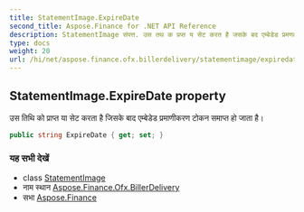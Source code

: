 ```yaml
---
title: StatementImage.ExpireDate
second_title: Aspose.Finance for .NET API Reference
description: StatementImage संपत्त. उस तथ क प्रप्त य सेट करत है जसके बद एम्बेडेड प्रमणकरण टकन समप्त ह जत है
type: docs
weight: 20
url: /hi/net/aspose.finance.ofx.billerdelivery/statementimage/expiredate/
---
```

## StatementImage.ExpireDate property

उस तिथि को प्राप्त या सेट करता है जिसके बाद एम्बेडेड प्रमाणीकरण टोकन समाप्त हो जाता है।

```csharp
public string ExpireDate { get; set; }
```

### यह सभी देखें

* class [StatementImage](../)
* नाम स्थान [Aspose.Finance.Ofx.BillerDelivery](../../statementimage/)
* सभा [Aspose.Finance](../../../)


